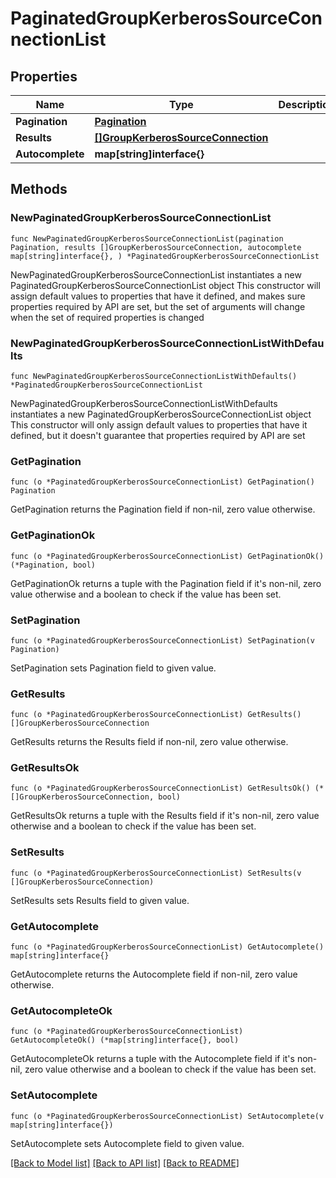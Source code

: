# PaginatedGroupKerberosSourceConnectionList

## Properties

Name | Type | Description | Notes
------------ | ------------- | ------------- | -------------
**Pagination** | [**Pagination**](Pagination.md) |  | 
**Results** | [**[]GroupKerberosSourceConnection**](GroupKerberosSourceConnection.md) |  | 
**Autocomplete** | **map[string]interface{}** |  | 

## Methods

### NewPaginatedGroupKerberosSourceConnectionList

`func NewPaginatedGroupKerberosSourceConnectionList(pagination Pagination, results []GroupKerberosSourceConnection, autocomplete map[string]interface{}, ) *PaginatedGroupKerberosSourceConnectionList`

NewPaginatedGroupKerberosSourceConnectionList instantiates a new PaginatedGroupKerberosSourceConnectionList object
This constructor will assign default values to properties that have it defined,
and makes sure properties required by API are set, but the set of arguments
will change when the set of required properties is changed

### NewPaginatedGroupKerberosSourceConnectionListWithDefaults

`func NewPaginatedGroupKerberosSourceConnectionListWithDefaults() *PaginatedGroupKerberosSourceConnectionList`

NewPaginatedGroupKerberosSourceConnectionListWithDefaults instantiates a new PaginatedGroupKerberosSourceConnectionList object
This constructor will only assign default values to properties that have it defined,
but it doesn't guarantee that properties required by API are set

### GetPagination

`func (o *PaginatedGroupKerberosSourceConnectionList) GetPagination() Pagination`

GetPagination returns the Pagination field if non-nil, zero value otherwise.

### GetPaginationOk

`func (o *PaginatedGroupKerberosSourceConnectionList) GetPaginationOk() (*Pagination, bool)`

GetPaginationOk returns a tuple with the Pagination field if it's non-nil, zero value otherwise
and a boolean to check if the value has been set.

### SetPagination

`func (o *PaginatedGroupKerberosSourceConnectionList) SetPagination(v Pagination)`

SetPagination sets Pagination field to given value.


### GetResults

`func (o *PaginatedGroupKerberosSourceConnectionList) GetResults() []GroupKerberosSourceConnection`

GetResults returns the Results field if non-nil, zero value otherwise.

### GetResultsOk

`func (o *PaginatedGroupKerberosSourceConnectionList) GetResultsOk() (*[]GroupKerberosSourceConnection, bool)`

GetResultsOk returns a tuple with the Results field if it's non-nil, zero value otherwise
and a boolean to check if the value has been set.

### SetResults

`func (o *PaginatedGroupKerberosSourceConnectionList) SetResults(v []GroupKerberosSourceConnection)`

SetResults sets Results field to given value.


### GetAutocomplete

`func (o *PaginatedGroupKerberosSourceConnectionList) GetAutocomplete() map[string]interface{}`

GetAutocomplete returns the Autocomplete field if non-nil, zero value otherwise.

### GetAutocompleteOk

`func (o *PaginatedGroupKerberosSourceConnectionList) GetAutocompleteOk() (*map[string]interface{}, bool)`

GetAutocompleteOk returns a tuple with the Autocomplete field if it's non-nil, zero value otherwise
and a boolean to check if the value has been set.

### SetAutocomplete

`func (o *PaginatedGroupKerberosSourceConnectionList) SetAutocomplete(v map[string]interface{})`

SetAutocomplete sets Autocomplete field to given value.



[[Back to Model list]](../README.md#documentation-for-models) [[Back to API list]](../README.md#documentation-for-api-endpoints) [[Back to README]](../README.md)


